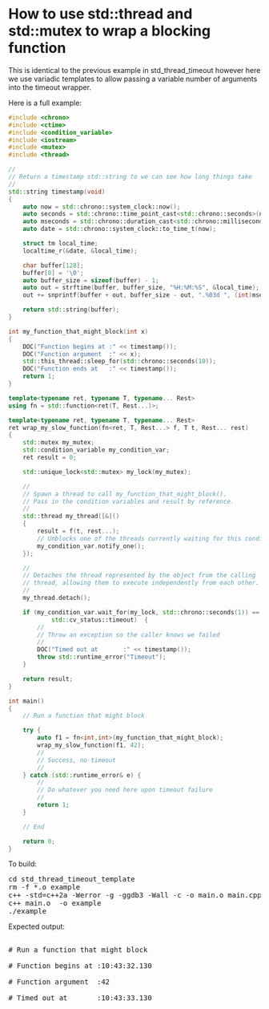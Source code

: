 How to use std::thread and std::mutex to wrap a blocking function
=================================================================

This is identical to the previous example in std_thread_timeout however
here we use variadic templates to allow passing a variable number of 
arguments into the timeout wrapper.

Here is a full example:
```C++
#include <chrono>
#include <ctime>
#include <condition_variable>
#include <iostream>
#include <mutex>
#include <thread>

//
// Return a timestamp std::string to we can see how long things take
//
std::string timestamp(void)
{
    auto now = std::chrono::system_clock::now();
    auto seconds = std::chrono::time_point_cast<std::chrono::seconds>(now);
    auto mseconds = std::chrono::duration_cast<std::chrono::milliseconds>(now - seconds);
    auto date = std::chrono::system_clock::to_time_t(now);

    struct tm local_time;
    localtime_r(&date, &local_time);

    char buffer[128];
    buffer[0] = '\0';
    auto buffer_size = sizeof(buffer) - 1;
    auto out = strftime(buffer, buffer_size, "%H:%M:%S", &local_time);
    out += snprintf(buffer + out, buffer_size - out, ".%03d ", (int)mseconds.count());

    return std::string(buffer);
}

int my_function_that_might_block(int x)
{
    DOC("Function begins at :" << timestamp());
    DOC("Function argument  :" << x);
    std::this_thread::sleep_for(std::chrono::seconds(10));
    DOC("Function ends at   :" << timestamp());
    return 1;
}

template<typename ret, typename T, typename... Rest>
using fn = std::function<ret(T, Rest...)>;

template<typename ret, typename T, typename... Rest>
ret wrap_my_slow_function(fn<ret, T, Rest...> f, T t, Rest... rest)
{
    std::mutex my_mutex;
    std::condition_variable my_condition_var;
    ret result = 0;

    std::unique_lock<std::mutex> my_lock(my_mutex);

    //
    // Spawn a thread to call my_function_that_might_block(). 
    // Pass in the condition variables and result by reference.
    //
    std::thread my_thread([&]() 
    {
        result = f(t, rest...);
        // Unblocks one of the threads currently waiting for this condition.
        my_condition_var.notify_one();
    });

    //
    // Detaches the thread represented by the object from the calling 
    // thread, allowing them to execute independently from each other. B
    //
    my_thread.detach();

    if (my_condition_var.wait_for(my_lock, std::chrono::seconds(1)) == 
            std::cv_status::timeout)  {
        //
        // Throw an exception so the caller knows we failed
        //
        DOC("Timed out at       :" << timestamp());
        throw std::runtime_error("Timeout");
    }

    return result;    
}

int main()
{
    // Run a function that might block

    try {
        auto f1 = fn<int,int>(my_function_that_might_block);
        wrap_my_slow_function(f1, 42);
        //
        // Success, no timeout
        //
    } catch (std::runtime_error& e) {
        //
        // Do whatever you need here upon timeout failure
        //
        return 1;
    }

    // End

    return 0;
}

```
To build:
<pre>
cd std_thread_timeout_template
rm -f *.o example
c++ -std=c++2a -Werror -g -ggdb3 -Wall -c -o main.o main.cpp
c++ main.o  -o example
./example
</pre>
Expected output:
<pre>

# Run a function that might block

# Function begins at :10:43:32.130 

# Function argument  :42

# Timed out at       :10:43:33.130 
</pre>
